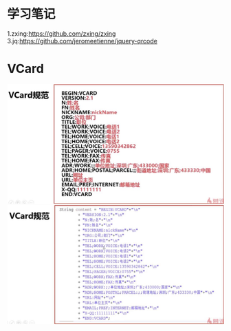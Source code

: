 学习笔记
===
1.zxing:https://github.com/zxing/zxing  
3.jq:https://github.com/jeromeetienne/jquery-qrcode  

VCard
===
![Image text](https://raw.githubusercontent.com/mynameiscuining/QRCode/master/VCARD.jpg)  
![Image text](https://raw.githubusercontent.com/mynameiscuining/QRCode/master/VCARDIMPL.jpg)
